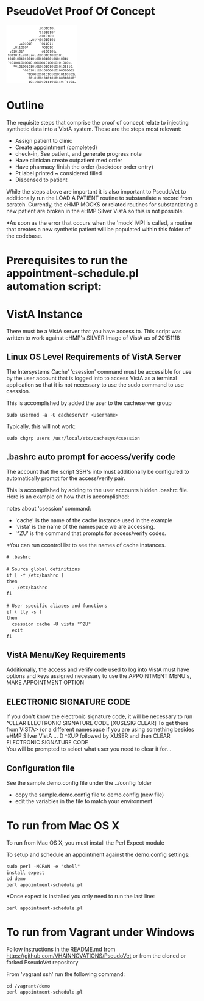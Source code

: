 # PseudoVet Proof Of Concept
![PseudoVet Logo](https://github.com/VHAINNOVATIONS/PseudoVet/blob/master/branding/PseudoVet.png)

# Outline
The requisite steps that comprise the proof of concept relate to injecting
synthetic data into a VistA system.  These are the steps most relevant: 

- Assign patient to clinic
- Create appointment (completed)
- check-in, See patient, and generate progress note
- Have clinician create outpatient med order 
- Have pharmacy finish the order (backdoor order entry)
- Pt label printed ~ considered filled
- Dispensed to patient

While the steps above are important it is also important to PseudoVet to
additionally run the LOAD A PATIENT routine to substantiate a record from
scratch.  Currently, the eHMP MOCKS or related routines for substantiating
a new patient are broken in the eHMP Silver VistA so this is not possible.

*As soon as the error that occurs when the 'mock' MPI is called, a routine
that creates a new synthetic patient will be populated within this folder 
of the codebase.

# Prerequisites to run the appointment-schedule.pl automation script:

# VistA Instance
There must be a VistA server that you have access to.  This script was written to 
work against eHMP's SILVER Image of VistA as of 20151118

## Linux OS Level Requirements of VistA Server
The Intersystems Cache' 'csession' command must be accessible for use by 
the user account that is logged into to access VistA as a terminal application
so that it is not necessary to use the sudo command to use csession.

This is accomplished by added the user to the cacheserver group

```
sudo usermod -a -G cacheserver <username>
```

Typically, this will not work:
```
sudo chgrp users /usr/local/etc/cachesys/csession
```

## .bashrc auto prompt for access/verify code
The account that the script SSH's into must additionally be configured to 
automatically prompt for the access/verify pair.

This is accomplished by adding to the user accounts hidden .bashrc file.  
Here is an example on how that is accomplished:

notes about 'csession' command:
- 'cache' is the name of the cache instance used in the example
- 'vista' is the name of the namespace we are accessing.  
- '^ZU' is the command that prompts for access/verify codes.

*You can run ccontrol list to see the names of cache instances.

```
# .bashrc

# Source global definitions
if [ -f /etc/bashrc ]
then
  . /etc/bashrc
fi

# User specific aliases and functions
if ( tty -s )
then
  csession cache -U vista "^ZU"
  exit
fi
```
## VistA Menu/Key Requirements
Additionally, the access and verify code used to log into VistA must have 
options and keys assigned necessary to use the APPOINTMENT MENU's, MAKE 
APPOINTMENT OPTION

## ELECTRONIC SIGNATURE CODE
If you don't know the electronic signature code, it will be necessary to
run ^CLEAR ELECTRONIC SIGNATURE CODE [XUSESIG CLEAR]
To get there from VISTA> (or a different namespace if you are using something
besides eHMP Silver VistA ...
D ^XUP followed by XUSER and then CLEAR ELECTRONIC SIGNATURE CODE  
You will be prompted to select what user you need to clear it for...

## Configuration file
See the sample.demo.config file under the ../config folder
- copy the sample.demo.config file to demo.config (new file)
- edit the variables in the file to match your environment

# To run from Mac OS X
To run from Mac OS X, you must install the Perl Expect module

To setup and schedule an appointment against the demo.config settings:
```
sudo perl -MCPAN -e "shell"
install expect
cd demo
perl appointment-schedule.pl
```
*Once expect is installed you only need to run the last line:
```
perl appointment-schedule.pl
```

# To run from Vagrant under Windows
Follow instructions in the README.md from https://github.com/VHAINNOVATIONS/PseudoVet
or from the cloned or forked PseudoVet repository

From 'vagrant ssh' run the following command:
```
cd /vagrant/demo
perl appointment-schedule.pl
```
